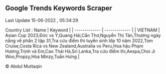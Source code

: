 

## Google Trends Keywords Scraper 
 
Last Update 15-06-2022 , 05:34:29

Country List :
 Name  | Keyword |
| ------------- | ------------- |
| VIETNAM | Asian Cup 2023,Đức vs Ý,Quang Hải,Cần Thơ,Nguyễn Thị Tân,Thương ngày nắng về phần 2 tập 31,Tra cứu điểm thi tuyển sinh lớp 10 năm 2022,Tom Cruise,Costa Rica vs New Zealand,Australia vs Peru,Hoa hậu Phạm Hương,Trịnh và Em,Cao Thái Hà,Sri Lanka,Tra cứu điểm thi,Aespa,Choi Ji Woo,Propzy,Hòa Minzy,Tuấn Hưng |



© Abdul Muttaqin 
